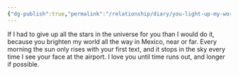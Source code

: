 ```yaml
---
{"dg-publish":true,"permalink":"/relationship/diary/you-light-up-my-world/","created":"Jan 16, 2023, 11:51 AM"}
---
```



If I had to give up all the stars in the universe for you than I would do it, because you brighten my world all the way in Mexico, near or far. Every morning the sun only rises with your first text, and it stops in the sky every time I see your face at the airport. I love you until time runs out, and longer if possible.